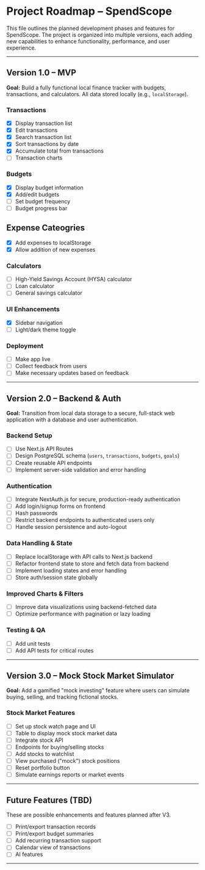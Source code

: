 # Project Roadmap – SpendScope

This file outlines the planned development phases and features for SpendScope. The project is organized into multiple versions, each adding new capabilities to enhance functionality, performance, and user experience.

---

## Version 1.0 – MVP

**Goal:** Build a fully functional local finance tracker with budgets, transactions, and calculators. All data stored locally (e.g., `localStorage`).

### Transactions
- [x] Display transaction list
- [X] Edit transactions
- [X] Search transaction list
- [X] Sort transactions by date
- [X] Accumulate total from transactions
- [ ] Transaction charts

### Budgets
- [X] Display budget information
- [X] Add/edit budgets
- [ ] Set budget frequency
- [ ] Budget progress bar

## Expense Cateogries
- [X] Add expenses to localStorage
- [X] Allow addition of new expenses

### Calculators
- [ ] High-Yield Savings Account (HYSA) calculator
- [ ] Loan calculator
- [ ] General savings calculator

### UI Enhancements
- [X] Sidebar navigation
- [ ] Light/dark theme toggle

### Deployment
- [ ] Make app live
- [ ] Collect feedback from users
- [ ] Make necessary updates based on feedback

---

## Version 2.0 – Backend & Auth

**Goal:** Transition from local data storage to a secure, full-stack web application with a database and user authentication.

### Backend Setup
- [ ] Use Next.js API Routes
- [ ] Design PostgreSQL schema (`users`, `transactions`, `budgets`, `goals`)
- [ ] Create reusable API endpoints
- [ ] Implement server-side validation and error handling

### Authentication
- [ ] Integrate NextAuth.js for secure, production-ready authentication
- [ ] Add login/signup forms on frontend
- [ ] Hash passwords
- [ ] Restrict backend endpoints to authenticated users only
- [ ] Handle session persistence and auto-logout

### Data Handling & State
- [ ] Replace localStorage with API calls to Next.js backend
- [ ] Refactor frontend state to store and fetch data from backend
- [ ] Implement loading states and error handling
- [ ] Store auth/session state globally

### Improved Charts & Filters
- [ ] Improve data visualizations using backend-fetched data
- [ ] Optimize performance with pagination or lazy loading

### Testing & QA
- [ ] Add unit tests 
- [ ] Add API tests for critical routes

---

## Version 3.0 – Mock Stock Market Simulator

**Goal:** Add a gamified "mock investing" feature where users can simulate buying, selling, and tracking fictional stocks.

### Stock Market Features
- [ ] Set up stock watch page and UI
- [ ] Table to display mock stock market data
- [ ] Integrate stock API
- [ ] Endpoints for buying/selling stocks
- [ ] Add stocks to watchlist
- [ ] View purchased ("mock") stock positions
- [ ] Reset portfolio button
- [ ] Simulate earnings reports or market events

---

## Future Features (TBD)

These are possible enhancements and features planned after V3.

- [ ] Print/export transaction records
- [ ] Print/export budget summaries
- [ ] Add recurring transaction support
- [ ] Calendar view of transactions
- [ ] AI features

---

